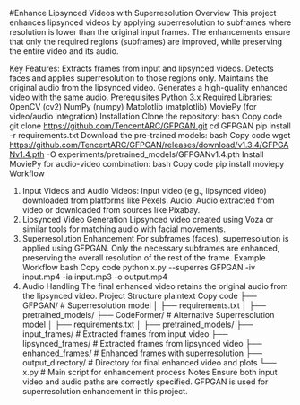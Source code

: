 #Enhance Lipsynced Videos with Superresolution
Overview
This project enhances lipsynced videos by applying superresolution to subframes where resolution is lower than the original input frames. The enhancements ensure that only the required regions (subframes) are improved, while preserving the entire video and its audio.

Key Features:
Extracts frames from input and lipsynced videos.
Detects faces and applies superresolution to those regions only.
Maintains the original audio from the lipsynced video.
Generates a high-quality enhanced video with the same audio.
Prerequisites
Python 3.x
Required Libraries:
OpenCV (cv2)
NumPy (numpy)
Matplotlib (matplotlib)
MoviePy (for video/audio integration)
Installation
Clone the repository:
bash
Copy code
git clone https://github.com/TencentARC/GFPGAN.git
cd GFPGAN
pip install -r requirements.txt
Download the pre-trained models:
bash
Copy code
wget https://github.com/TencentARC/GFPGAN/releases/download/v1.3.4/GFPGANv1.4.pth -O experiments/pretrained_models/GFPGANv1.4.pth
Install MoviePy for audio-video combination:
bash
Copy code
pip install moviepy
Workflow
1. Input Videos and Audio
Videos: Input video (e.g., lipsynced video) downloaded from platforms like Pexels.
Audio: Audio extracted from video or downloaded from sources like Pixabay.
2. Lipsynced Video Generation
Lipsynced video created using Voza or similar tools for matching audio with facial movements.
3. Superresolution Enhancement
For subframes (faces), superresolution is applied using GFPGAN.
Only the necessary subframes are enhanced, preserving the overall resolution of the rest of the frame.
Example Workflow
bash
Copy code
python x.py --superres GFPGAN -iv input.mp4 -ia input.mp3 -o output.mp4
4. Audio Handling
The final enhanced video retains the original audio from the lipsynced video.
Project Structure
plaintext
Copy code
├── GFPGAN/                    # Superresolution model
│   ├── requirements.txt
│   ├── pretrained_models/
├── CodeFormer/                # Alternative Superresolution model
│   ├── requirements.txt
│   ├── pretrained_models/
├── input_frames/              # Extracted frames from input video
├── lipsynced_frames/          # Extracted frames from lipsynced video
├── enhanced_frames/           # Enhanced frames with superresolution
├── output_directory/          # Directory for final enhanced video and plots
└── x.py                       # Main script for enhancement process
Notes
Ensure both input video and audio paths are correctly specified.
GFPGAN is used for superresolution enhancement in this project.
